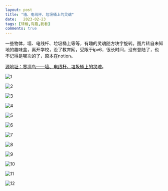 ```yaml
---
layout: post
title: "墙、电线杆、垃圾桶上的灵魂"
date:   2023-02-23
tags: [转载,有趣,我看]
comments: true
---
```


一些物体，墙、电线杆、垃圾桶上等等，有趣的灵魂随方块字旋转。图片转自未知地的趣味盒，离开学校，没了教育网，受限于ipv6，很长时间，没有登陆了，也不记得是哪次的了，原本在notion。

<!-- more -->

[源地址：寒凛鸟——墙、电线杆、垃圾桶上的灵魂](https://hanlinniao.notion.site/5e6d16bbce4446c7b709704b366f7720)。

![1](https://hanlinniao.notion.site/image/https%3A%2F%2Fs3-us-west-2.amazonaws.com%2Fsecure.notion-static.com%2Fd27bd63c-32c6-4c9b-a390-e4005d0ef5fc%2FUntitled.png?id=89005d6d-d952-4a50-a373-b5d7070b7fff&table=block&spaceId=a979149a-2250-443a-93ce-5f35af6ec2ad&width=1380&userId=&cache=v2)

![2](https://hanlinniao.notion.site/image/https%3A%2F%2Fs3-us-west-2.amazonaws.com%2Fsecure.notion-static.com%2F32896a3a-4d57-429f-802d-e2b743af5d1b%2FUntitled.png?id=54d64512-d981-44df-b53d-6b6c917ecd85&table=block&spaceId=a979149a-2250-443a-93ce-5f35af6ec2ad&width=1380&userId=&cache=v2)

![3](https://hanlinniao.notion.site/image/https%3A%2F%2Fs3-us-west-2.amazonaws.com%2Fsecure.notion-static.com%2F0d2f2e3a-880e-4c66-83b8-73c7b63bd428%2FUntitled.png?id=5acdde6c-e116-44f9-b31d-b07eaf9c483c&table=block&spaceId=a979149a-2250-443a-93ce-5f35af6ec2ad&width=1380&userId=&cache=v2)

![4](https://hanlinniao.notion.site/image/https%3A%2F%2Fs3-us-west-2.amazonaws.com%2Fsecure.notion-static.com%2F0f959e49-fd99-42a9-bf7c-ab5ff67fd6b0%2FUntitled.png?id=57b47d51-49fc-4538-8aeb-9de01bf5eec6&table=block&spaceId=a979149a-2250-443a-93ce-5f35af6ec2ad&width=1380&userId=&cache=v2)

![5](https://hanlinniao.notion.site/image/https%3A%2F%2Fs3-us-west-2.amazonaws.com%2Fsecure.notion-static.com%2F24b2401c-0c49-4654-a3b6-9e3793b62ac7%2FUntitled.png?id=769600e0-a4b4-4119-be3c-841be591930e&table=block&spaceId=a979149a-2250-443a-93ce-5f35af6ec2ad&width=1380&userId=&cache=v2)

![6](https://hanlinniao.notion.site/image/https%3A%2F%2Fs3-us-west-2.amazonaws.com%2Fsecure.notion-static.com%2Ff09c9cdb-744a-4a30-b0fc-3a6668be9cfe%2FUntitled.png?id=23f7b2b9-98e6-4cf7-b9e2-d94cf191e32d&table=block&spaceId=a979149a-2250-443a-93ce-5f35af6ec2ad&width=1380&userId=&cache=v2)

![7](https://hanlinniao.notion.site/image/https%3A%2F%2Fs3-us-west-2.amazonaws.com%2Fsecure.notion-static.com%2F29de45f5-fcaa-4ddb-9fec-89dccae84d5e%2FUntitled.png?id=b51eb683-d0b5-4da7-94c5-e007608fdfd6&table=block&spaceId=a979149a-2250-443a-93ce-5f35af6ec2ad&width=1380&userId=&cache=v2)

![8](https://hanlinniao.notion.site/image/https%3A%2F%2Fs3-us-west-2.amazonaws.com%2Fsecure.notion-static.com%2F200a31b5-1b16-49d0-ba40-770ff738f67d%2FUntitled.png?id=0b2a3f6f-495c-4dfc-a2b9-a66e8c53bdd7&table=block&spaceId=a979149a-2250-443a-93ce-5f35af6ec2ad&width=1380&userId=&cache=v2)

![9](https://hanlinniao.notion.site/image/https%3A%2F%2Fs3-us-west-2.amazonaws.com%2Fsecure.notion-static.com%2F165baaab-e033-4914-b30a-5e96de4d8aed%2FUntitled.png?id=dd29bb64-1197-4b5b-8026-008760447b5c&table=block&spaceId=a979149a-2250-443a-93ce-5f35af6ec2ad&width=1380&userId=&cache=v2)

![10](https://hanlinniao.notion.site/image/https%3A%2F%2Fs3-us-west-2.amazonaws.com%2Fsecure.notion-static.com%2F8c80e4b3-0ef2-47b6-b951-6cd82bcede38%2FUntitled.png?id=56061bd8-18c4-45d5-8cb8-928a94af74a3&table=block&spaceId=a979149a-2250-443a-93ce-5f35af6ec2ad&width=1380&userId=&cache=v2)

![11](https://hanlinniao.notion.site/image/https%3A%2F%2Fs3-us-west-2.amazonaws.com%2Fsecure.notion-static.com%2F7c8cba9f-b686-4828-95dd-0d1b5364b325%2FUntitled.png?id=1486deff-9208-4cee-9f8f-d437ed0f9cec&table=block&spaceId=a979149a-2250-443a-93ce-5f35af6ec2ad&width=1380&userId=&cache=v2)

![12](https://hanlinniao.notion.site/image/https%3A%2F%2Fs3-us-west-2.amazonaws.com%2Fsecure.notion-static.com%2Fbbfd95f6-e252-49ff-b553-bc236556478d%2FUntitled.png?id=a0ddd0d3-de17-4006-9cfb-8ca623cf953b&table=block&spaceId=a979149a-2250-443a-93ce-5f35af6ec2ad&width=1380&userId=&cache=v2)
